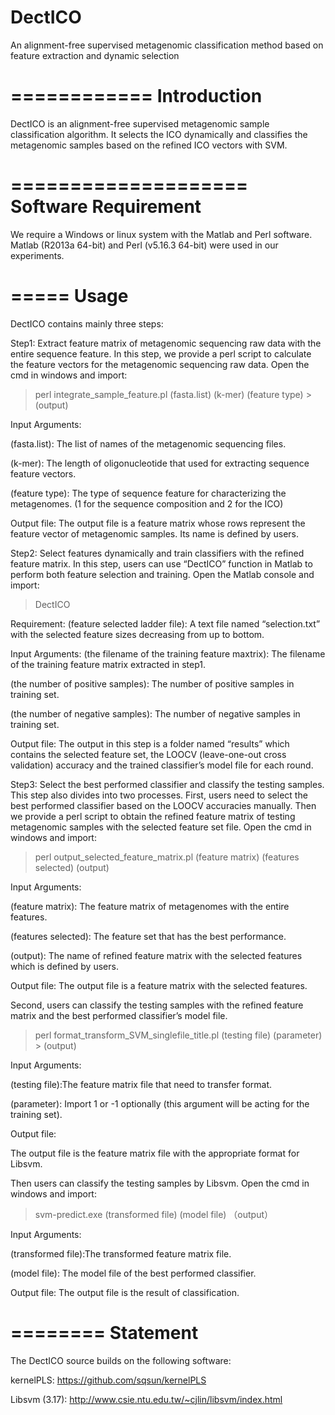 # DectICO
An alignment-free supervised metagenomic classification method based on feature extraction and dynamic selection

============
Introduction
============

DectICO is an alignment-free supervised metagenomic sample classification algorithm. It selects the ICO dynamically and classifies the metagenomic samples based on the refined ICO vectors with SVM.

====================
Software Requirement
====================

We require a Windows or linux system with the Matlab and Perl software. Matlab (R2013a 64-bit) and Perl (v5.16.3 64-bit) were used in our experiments.

=====
Usage
=====

DectICO contains mainly three steps:

Step1: Extract feature matrix of metagenomic sequencing raw data with the entire sequence feature.
In this step, we provide a perl script to calculate the feature vectors for the metagenomic sequencing raw data. Open the cmd in windows and import:

>perl integrate_sample_feature.pl  (fasta.list)  (k-mer)  (feature type) >  (output)

Input Arguments:

(fasta.list): The list of names of the metagenomic sequencing files.

(k-mer): The length of oligonucleotide that used for extracting sequence feature vectors.

(feature type): The type of sequence feature for characterizing the metagenomes. (1 for the sequence composition and 2 for the ICO)

Output file:
The output file is a feature matrix whose rows represent the feature vector of metagenomic samples. Its name is defined by users.


Step2: Select features dynamically and train classifiers with the refined feature matrix.
In this step, users can use “DectICO” function in Matlab to perform both feature selection and training. Open the Matlab console and import:

>DectICO

Requirement:
(feature selected ladder file): A text file named “selection.txt” with the selected feature sizes decreasing from up to bottom. 


Input Arguments:
(the filename of the training feature maxtrix): The filename of the training feature matrix extracted in step1.

(the number of positive samples): The number of positive samples in training set.

(the number of negative samples): The number of negative samples in training set.

Output file:
The output in this step is a folder named “results” which contains the selected feature set, the LOOCV (leave-one-out cross validation) accuracy and the trained classifier’s model file for each round.

Step3: Select the best performed classifier and classify the testing samples.
This step also divides into two processes. First, users need to select the best performed classifier based on the LOOCV accuracies manually. Then we provide a perl script to obtain the refined feature matrix of testing metagenomic samples with the selected feature set file. Open the cmd in windows and import:

>perl output_selected_feature_matrix.pl  (feature matrix)  (features selected)  (output)

Input Arguments:

(feature matrix): The feature matrix of metagenomes with the entire features.

(features selected): The feature set that has the best performance.

(output): The name of refined feature matrix with the selected features which is defined by users.

Output file:
The output file is a feature matrix with the selected features.

Second, users can classify the testing samples with the refined feature matrix and the best performed classifier’s model file. 


>perl format_transform_SVM_singlefile_title.pl (testing file)  (parameter)  >  (output)

Input Arguments:

(testing file):The feature matrix file that need to transfer format.

(parameter): Import 1 or -1 optionally (this argument will be acting for the training set).

Output file:

The output file is the feature matrix file with the appropriate format for Libsvm.

Then users can classify the testing samples by Libsvm. Open the cmd in windows and import:

> svm-predict.exe  (transformed file)  (model file)  （output）

Input Arguments:

(transformed file):The transformed feature matrix file.

(model file): The model file of the best performed classifier.

Output file:
The output file is the result of classification.


========
Statement
========
The DectICO source builds on the following software:

kernelPLS: https://github.com/sqsun/kernelPLS

Libsvm (3.17): http://www.csie.ntu.edu.tw/~cjlin/libsvm/index.html



